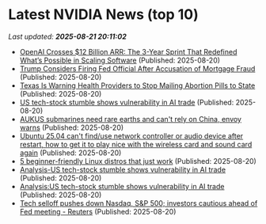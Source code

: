 # Latest NVIDIA News (top 10)
_Last updated: **2025-08-21 20:11:02**_

- [OpenAI Crosses $12 Billion ARR: The 3-Year Sprint That Redefined What’s Possible in Scaling Software](https://www.saastr.com/openai-crosses-12-billion-arr-the-3-year-sprint-that-redefined-whats-possible-in-scaling-software/) (Published: 2025-08-20)
- [Trump Considers Firing Fed Official After Accusation of Mortgage Fraud](https://biztoc.com/x/b46a09c39e68bb70) (Published: 2025-08-20)
- [Texas Is Warning Health Providers to Stop Mailing Abortion Pills to State](https://biztoc.com/x/fd260b0e89578ed0) (Published: 2025-08-20)
- [US tech-stock stumble shows vulnerability in AI trade](https://biztoc.com/x/213f267c838ed219) (Published: 2025-08-20)
- [AUKUS submarines need rare earths and can't rely on China, envoy warns](https://biztoc.com/x/184e79635c807270) (Published: 2025-08-20)
- [Ubuntu 25.04 can't find/use network controller or audio device after restart, how to get it to play nice with the wireless card and sound card again](https://askubuntu.com/questions/1554772/ubuntu-25-04-cant-find-use-network-controller-or-audio-device-after-restart-ho) (Published: 2025-08-20)
- [5 beginner-friendly Linux distros that just work](https://www.xda-developers.com/beginner-friendly-linux-distros-just-work/) (Published: 2025-08-20)
- [Analysis-US tech-stock stumble shows vulnerability in AI trade](https://finance.yahoo.com/news/analysis-us-tech-stock-stumble-195516708.html) (Published: 2025-08-20)
- [Analysis:US tech-stock stumble shows vulnerability in AI trade](https://www.channelnewsasia.com/business/analysisus-tech-stock-stumble-shows-vulnerability-ai-trade-5305501) (Published: 2025-08-20)
- [Tech selloff pushes down Nasdaq, S&P 500; investors cautious ahead of Fed meeting - Reuters](https://slashdot.org/firehose.pl?op=view&amp;id=178792806) (Published: 2025-08-20)
